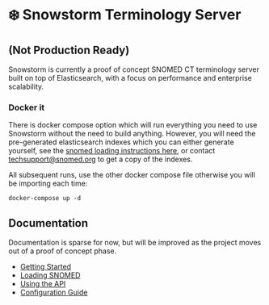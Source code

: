 # ❄️ Snowstorm Terminology Server

## (Not Production Ready)

Snowstorm is currently a proof of concept SNOMED CT terminology server built on top of Elasticsearch, with a focus on performance and enterprise scalability.


### Docker it
There is docker compose option which will run everything you need to use Snowstorm without the need to build anything. However, you will need the pre-generated elasticsearch indexes which you can either generate yourself, see the [snomed loading instructions here](docs/loading-snomed.md), or contact [techsupport@snomed.org](mailto::techsupport@snomed.org) to get a copy of the indexes.

All subsequent runs, use the other docker compose file otherwise you will be importing each time:
```
docker-compose up -d
```


## Documentation
Documentation is sparse for now, but will be improved as the project moves out of a proof of concept phase.

- [Getting Started](docs/getting-started.md)
- [Loading SNOMED](docs/loading-snomed.md)
- [Using the API](docs/using-the-api.md)
- [Configuration Guide](docs/configuration-guide.md)
